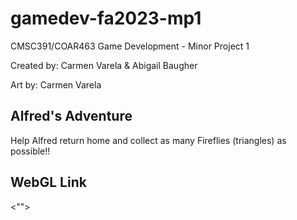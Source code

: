 # gamedev-fa2023-mp1
CMSC391/COAR463 Game Development - Minor Project 1

Created by: Carmen Varela & Abigail Baugher

Art by: Carmen Varela

## Alfred's Adventure 
Help Alfred return home and collect as many Fireflies (triangles) as possible!!

## WebGL Link
<"">
